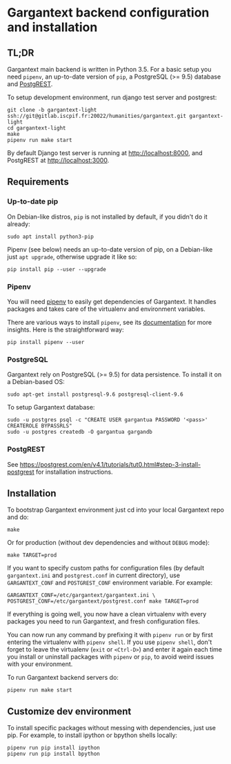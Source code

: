 # Gargantext backend configuration and installation

## TL;DR

Gargantext main backend is written in Python 3.5. For a basic setup you need
`pipenv`, an up-to-date version of `pip`, a PostgreSQL (>= 9.5) database and
[PostgREST](https://postgrest.com/).

To setup development environment, run django test server and postgrest:

    git clone -b gargantext-light ssh://git@gitlab.iscpif.fr:20022/humanities/gargantext.git gargantext-light
    cd gargantext-light
    make
    pipenv run make start

By default Django test server is running at <http://localhost:8000>, and
PostgREST at <http://localhost:3000>.


## Requirements

### Up-to-date pip

On Debian-like distros, `pip` is not installed by default, if you didn't do it
already:

    sudo apt install python3-pip

Pipenv (see below) needs an up-to-date version of pip, on a Debian-like just
`apt upgrade`, otherwise upgrade it like so:

    pip install pip --user --upgrade

### Pipenv

You will need [pipenv][1] to easily get dependencies of Gargantext.
It handles packages and takes care of the virtualenv and environment variables.

There are various ways to install `pipenv`, see its [documentation][2] for more
insights. Here is the straightforward way:

    pip install pipenv --user

[1]: https://github.com/kennethreitz/pipenv
[2]: https://docs.pipenv.org/


### PostgreSQL

Gargantext rely on PostgreSQL (>= 9.5) for data persistence. To install it
on a Debian-based OS:

    sudo apt-get install postgresql-9.6 postgresql-client-9.6

To setup Gargantext database:

    sudo -u postgres psql -c "CREATE USER gargantua PASSWORD '<pass>' CREATEROLE BYPASSRLS"
    sudo -u postgres createdb -O gargantua gargandb

### PostgREST

See <https://postgrest.com/en/v4.1/tutorials/tut0.html#step-3-install-postgrest>
for installation instructions.


## Installation

To bootstrap Gargantext environment just cd into your local Gargantext repo and
do:

    make

Or for production (without dev dependencies and without `DEBUG` mode):

    make TARGET=prod

If you want to specify custom paths for configuration files (by default
`gargantext.ini` and `postgrest.conf` in current directory), use `GARGANTEXT_CONF`
and `POSTGREST_CONF` environment variable. For example:

    GARGANTEXT_CONF=/etc/gargantext/gargantext.ini \
    POSTGREST_CONF=/etc/gargantext/postgrest.conf make TARGET=prod

If everything is going well, you now have a clean virtualenv with every
packages you need to run Gargantext, and fresh configuration files.

You can now run any command by prefixing it with `pipenv run` or by first
entering the virtualenv with `pipenv shell`. If you use `pipenv shell`, don't
forget to leave the virtualenv (`exit` or `<Ctrl-D>`) and enter it again each
time you install or uninstall packages with `pipenv` or `pip`, to avoid weird
issues with your environment.

To run Gargantext backend servers do:

    pipenv run make start


## Customize dev environment

To install specific packages without messing with dependencies, just use pip.
For example, to install ipython or bpython shells locally:

    pipenv run pip install ipython
    pipenv run pip install bpython

